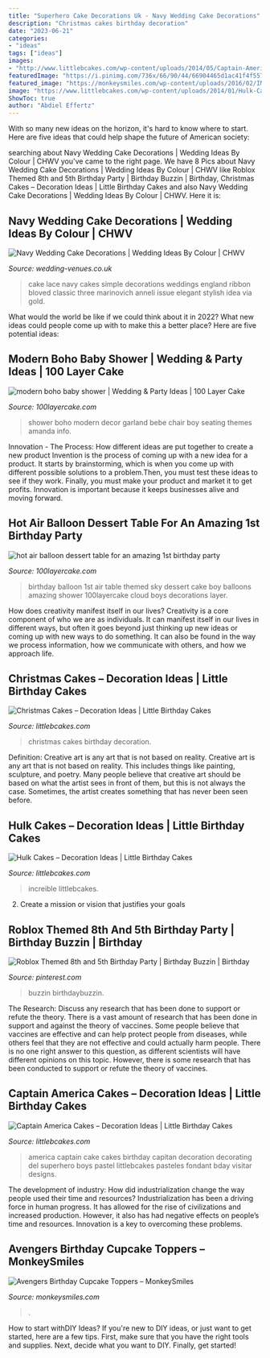 ```yaml
---
title: "Superhero Cake Decorations Uk - Navy Wedding Cake Decorations"
description: "Christmas cakes birthday decoration"
date: "2023-06-21"
categories:
- "ideas"
tags: ["ideas"]
images:
- "http://www.littlebcakes.com/wp-content/uploads/2014/05/Captain-America-Birthday-Cake.jpg"
featuredImage: "https://i.pinimg.com/736x/66/90/44/66904465d1ac41f4f55799edc7a7a77a.jpg"
featured_image: "https://monkeysmiles.com/wp-content/uploads/2016/02/IMG_2545.jpg"
image: "https://www.littlebcakes.com/wp-content/uploads/2014/01/Hulk-Cake.jpg"
ShowToc: true
author: "Abdiel Effertz"
---
```



With so many new ideas on the horizon, it's hard to know where to start. Here are five ideas that could help shape the future of American society: 

	

		
searching about Navy Wedding Cake Decorations | Wedding Ideas By Colour | CHWV you've came to the right page. We have 8 Pics about Navy Wedding Cake Decorations | Wedding Ideas By Colour | CHWV like Roblox Themed 8th and 5th Birthday Party | Birthday Buzzin | Birthday, Christmas Cakes – Decoration Ideas | Little Birthday Cakes and also Navy Wedding Cake Decorations | Wedding Ideas By Colour | CHWV. Here it is:
		
    
## Navy Wedding Cake Decorations | Wedding Ideas By Colour | CHWV

<img loading=lazy src="https://www.wedding-venues.co.uk/sites/default/files/Navy-Wedding-Cake-Decorations-karenanna.jpg" onerror="this.onerror=null;this.src='https://tse1.mm.bing.net/th?id=OIP.FtF1I9r5jtiShdVg9sTm9QHaLH&amp;pid=15.1';" alt="Navy Wedding Cake Decorations | Wedding Ideas By Colour | CHWV">

_Source: wedding-venues.co.uk_

>cake lace navy cakes simple decorations weddings england ribbon bloved classic three marinovich anneli issue elegant stylish idea via gold. 

	

What would the world be like if we could think about it in 2022? What new ideas could people come up with to make this a better place? Here are five potential ideas:

    
## Modern Boho Baby Shower | Wedding &amp; Party Ideas | 100 Layer Cake

<img loading=lazy src="http://100lclive.s3.amazonaws.com/img/ideas/landscape/184726.jpg" onerror="this.onerror=null;this.src='https://tse2.mm.bing.net/th?id=OIP.69NGgWDuP-ih5dP_xNWBggHaLH&amp;pid=15.1';" alt="modern boho baby shower | Wedding &amp; Party Ideas | 100 Layer Cake">

_Source: 100layercake.com_

>shower boho modern decor garland bebe chair boy seating themes amanda info. 

	

Innovation - The Process: How different ideas are put together to create a new product
Invention is the process of coming up with a new idea for a product. It starts by brainstorming, which is when you come up with different possible solutions to a problem.Then, you must test these ideas to see if they work. Finally, you must make your product and market it to get profits. Innovation is important because it keeps businesses alive and moving forward.

    
## Hot Air Balloon Dessert Table For An Amazing 1st Birthday Party

<img loading=lazy src="http://100lclive.s3.amazonaws.com/img/ideas/landscape/210298.jpg" onerror="this.onerror=null;this.src='https://tse3.mm.bing.net/th?id=OIP.IaTPCoYtODhBef9H9o1ZcgHaLH&amp;pid=15.1';" alt="hot air balloon dessert table for an amazing 1st birthday party">

_Source: 100layercake.com_

>birthday balloon 1st air table themed sky dessert cake boy balloons amazing shower 100layercake cloud boys decorations layer. 

	

How does creativity manifest itself in our lives?
Creativity is a core component of who we are as individuals. It can manifest itself in our lives in different ways, but often it goes beyond just thinking up new ideas or coming up with new ways to do something. It can also be found in the way we process information, how we communicate with others, and how we approach life.

    
## Christmas Cakes – Decoration Ideas | Little Birthday Cakes

<img loading=lazy src="http://www.littlebcakes.com/wp-content/uploads/2014/02/Christmas-Cakes.jpg" onerror="this.onerror=null;this.src='https://tse3.mm.bing.net/th?id=OIP.7abPoNuTQexxCo5ozhXXwAHaE8&amp;pid=15.1';" alt="Christmas Cakes – Decoration Ideas | Little Birthday Cakes">

_Source: littlebcakes.com_

>christmas cakes birthday decoration. 

	

Definition: Creative art is any art that is not based on reality.
Creative art is any art that is not based on reality. This includes things like painting, sculpture, and poetry. Many people believe that creative art should be based on what the artist sees in front of them, but this is not always the case. Sometimes, the artist creates something that has never been seen before.

    
## Hulk Cakes – Decoration Ideas | Little Birthday Cakes

<img loading=lazy src="https://www.littlebcakes.com/wp-content/uploads/2014/01/Hulk-Cake.jpg" onerror="this.onerror=null;this.src='https://tse2.mm.bing.net/th?id=OIP.S8CWAPx3t4cWlGqMl9xhSwHaFj&amp;pid=15.1';" alt="Hulk Cakes – Decoration Ideas | Little Birthday Cakes">

_Source: littlebcakes.com_

>increible littlebcakes. 

	

2. Create a mission or vision that justifies your goals

    
## Roblox Themed 8th And 5th Birthday Party | Birthday Buzzin | Birthday

<img loading=lazy src="https://i.pinimg.com/736x/66/90/44/66904465d1ac41f4f55799edc7a7a77a.jpg" onerror="this.onerror=null;this.src='https://tse3.mm.bing.net/th?id=OIP.fWWSaXBdq29h_sid1lhhQAHaJ6&amp;pid=15.1';" alt="Roblox Themed 8th and 5th Birthday Party | Birthday Buzzin | Birthday">

_Source: pinterest.com_

>buzzin birthdaybuzzin. 

	

The Research: Discuss any research that has been done to support or refute the theory.
There is a vast amount of research that has been done in support and against the theory of vaccines. Some people believe that vaccines are effective and can help protect people from diseases, while others feel that they are not effective and could actually harm people. There is no one right answer to this question, as different scientists will have different opinions on this topic. However, there is some research that has been conducted to support or refute the theory of vaccines.

    
## Captain America Cakes – Decoration Ideas | Little Birthday Cakes

<img loading=lazy src="http://www.littlebcakes.com/wp-content/uploads/2014/05/Captain-America-Birthday-Cake.jpg" onerror="this.onerror=null;this.src='https://tse4.mm.bing.net/th?id=OIP.rTlTfc8eURDFf2na7o0pCQHaJ4&amp;pid=15.1';" alt="Captain America Cakes – Decoration Ideas | Little Birthday Cakes">

_Source: littlebcakes.com_

>america captain cake cakes birthday capitan decoration decorating del superhero boys pastel littlebcakes pasteles fondant bday visitar designs. 

	

The development of industry: How did industrialization change the way people used their time and resources?
Industrialization has been a driving force in human progress. It has allowed for the rise of civilizations and increased production. However, it also has had negative effects on people’s time and resources. Innovation is a key to overcoming these problems.

    
## Avengers Birthday Cupcake Toppers – MonkeySmiles

<img loading=lazy src="https://monkeysmiles.com/wp-content/uploads/2016/02/IMG_2545.jpg" onerror="this.onerror=null;this.src='https://tse1.mm.bing.net/th?id=OIP.zs4D1-oMbsSZ3LVzF2LJNAHaE7&amp;pid=15.1';" alt="Avengers Birthday Cupcake Toppers – MonkeySmiles">

_Source: monkeysmiles.com_

>. 

	

How to start withDIY Ideas?
If you're new to DIY ideas, or just want to get started, here are a few tips. First, make sure that you have the right tools and supplies. Next, decide what you want to DIY. Finally, get started!

